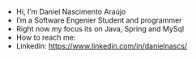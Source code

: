 -  Hi, I’m Daniel Nascimento Araújo 
-  I’m a Software Engenier Student and programmer
-  Right now my focus its on Java, Spring and MySql
-  How to reach me:
-  Linkedin: https://www.linkedin.com/in/danielnascs/


<!---
1Kote/1Kote is a ✨ special ✨ repository because its `README.md` (this file) appears on your GitHub profile.
You can click the Preview link to take a look at your changes.
--->
